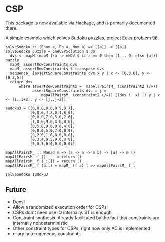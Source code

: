 # CSP

This package is now available via Hackage, and is primarily documented there.

A simple example which solves Sudoku puzzles, project Euler problem 96.

    solveSudoku :: (Enum a, Eq a, Num a) => [[a]] -> [[a]]
    solveSudoku puzzle = oneCSPSolution $ do
      dvs <- mapM (mapM (\a -> mkDV $ if a == 0 then [1 .. 9] else [a])) puzzle
      mapM_ assertRowConstraints dvs
      mapM_ assertRowConstraints $ transpose dvs
      sequence_ [assertSquareConstraints dvs x y | x <- [0,3,6], y <- [0,3,6]]
      return dvs
          where assertRowConstraints =  mapAllPairsM_ (constraint2 (/=))
                assertSquareConstraints dvs i j = 
                    mapAllPairsM_ (constraint2 (/=)) [(dvs !! x) !! y | x <- [i..i+2], y <- [j..j+2]]

    sudoku3 = [[0,0,0,0,0,0,9,0,7],
               [0,0,0,4,2,0,1,8,0],
               [0,0,0,7,0,5,0,2,6],
               [1,0,0,9,0,4,0,0,0],
               [0,5,0,0,0,0,0,4,0],
               [0,0,0,5,0,7,0,0,9],
               [9,2,0,1,0,8,0,0,0],
               [0,3,4,0,5,9,0,0,0],
               [5,0,7,0,0,0,0,0,0]]

    mapAllPairsM_ :: Monad m => (a -> a -> m b) -> [a] -> m ()
    mapAllPairsM_ f []     = return ()
    mapAllPairsM_ f (_:[]) = return ()
    mapAllPairsM_ f (a:l) = mapM_ (f a) l >> mapAllPairsM_ f l

    solveSudoku sudoku3

## Future

 - Docs!
 - Allow a randomized execution order for CSPs
 - CSPs don't need use IO internally. ST is enough.
 - Constraint synthesis. Already facilitated by the fact that
   constraints are internally nondeterministic
 - Other constraint types for CSPs, right now only AC is implemented
 - n-ary heterogeneous constraints 
